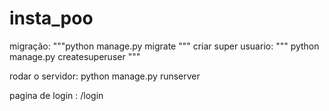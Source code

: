 # insta_poo

migração:
"""python manage.py migrate
"""
criar super usuario:
""" python manage.py createsuperuser """ 

rodar o servidor:
python manage.py runserver

pagina de login :
/login


